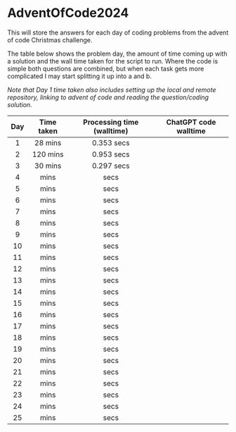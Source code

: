 # AdventOfCode2024
This will store the answers for each day of coding problems from the advent of code Christmas challenge. 

The table below shows the problem day, the amount of time coming up with a solution and the wall time taken for the script to run. Where the code is simple both questions are combined, but when each task gets more complicated I may start splitting it up into a and b. 

*Note that Day 1 time taken also includes setting up the local and remote repository, linking to advent of code and reading the question/coding solution.* 

| Day | Time taken | Processing time (walltime) | ChatGPT code walltime |
|:---:|:----------:|:--------------------------:|:---------------------:|
|  1  |   28 mins  |         0.353 secs         |                       |
|  2  |  120 mins  |         0.953 secs         |                       |
|  3  |   30 mins  |         0.297 secs         |                       |
|  4  |   mins     |          secs              |                       |
|  5  |   mins     |          secs              |                       |
|  6  |   mins     |          secs              |                       |
|  7  |   mins     |          secs              |                       |
|  8  |   mins     |          secs              |                       |
|  9  |   mins     |          secs              |                       |
| 10  |   mins     |          secs              |                       |
| 11  |   mins     |          secs              |                       |
| 12  |   mins     |          secs              |                       |
| 13  |   mins     |          secs              |                       |
| 14  |   mins     |          secs              |                       |
| 15  |   mins     |          secs              |                       |
| 16  |   mins     |          secs              |                       |
| 17  |   mins     |          secs              |                       |
| 18  |   mins     |          secs              |                       |
| 19  |   mins     |          secs              |                       |
| 20  |   mins     |          secs              |                       |
| 21  |   mins     |          secs              |                       |
| 22  |   mins     |          secs              |                       |
| 23  |   mins     |          secs              |                       |
| 24  |   mins     |          secs              |                       |
| 25  |   mins     |          secs              |                       |
